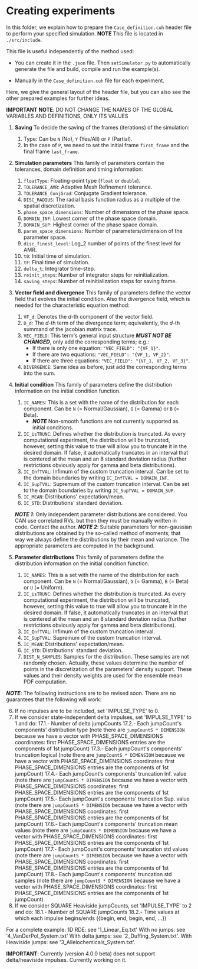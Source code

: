 # Creating experiments #

In this folder, we explain how to prepare the ```Case_definition.cuh``` header file to perform your specified simulation.
**NOTE** This file is located in ``` ./src/include ```.

This file is useful independently of the method used:

- You can create it in the ```.json``` file. Then ```setSimulator.py``` to automatically generate the file and build, compile and run the example(s).

- Manually in the ```Case_definition.cuh``` file for each experiment.

Here, we give the general layout of the header file, but you can also see the other prepared examples for further ideas.

**IMPORTANT NOTE**: DO NOT CHANGE THE NAMES OF THE GLOBAL VARIABLES AND DEFINITIONS, ONLY ITS VALUES

1. **Saving** To decide the saving of the frames (iterations) of the simulation:
    1. Type: Can be ```N``` (No), ```Y``` (Yes/All) or ```P``` (Partial).
    2. In the case of ```P```, we need to set the initial frame ```first_frame``` and the final frame ```last_frame```.

2. **Simulation parameters** This family of parameters contain the tolerances, domain definition and timing information:
    1. ```floatType```: Floating-point type (```float``` or ```double```).
    2. ```TOLERANCE_AMR```: Adaptive Mesh Refinement tolerance.
    3. ```TOLERANCE_ConjGrad```: Conjugate Gradient tolerance.
    4. ```DISC_RADIUS```: The radial basis function radius as a multiple of the spatial discretization.
    5. ```phase_space_dimensions```: Number of dimensions of the phase space.
    6. ```DOMAIN_INF```: Lowest corner of the phase space domain.
    7. ```DOMAIN_SUP```: Highest corner of the phase space domain.
    8. ```param_space_dimensions```: Number of parameters/dimension of the parameter space.
    9. ```disc_finest_level```: Log_2 number of points of the finest level for AMR. 
    10. ```t0```: Initial time of simulation.
    11. ```tF```: Final time of simulation.
    12. ```delta_t```: Integrator time-step.
    13. ```reinit_steps```: Number of integrator steps for reinitialization.
    14. ```saving_steps```: Number of reinitialization steps for saving frame.

3. **Vector field and divergence** This family of parameters define the vector field that evolves the initial condition. Also the divergence field, which is needed for the characteristic equation method:
    1. ```VF_d```: Denotes the *d*-th component of the vector field.
    2. ```D_d```: The *d*-th term of the divergence term; equivalently, the *d*-th summand of the jacobian matrix trace.
    3. ```VEC_FIELD```: This term's general input structure ***MUST NOT BE CHANGED***, only add the corresponding terms; e.g.:
        - If there is only one equation: ```"VEC_FIELD": "{VF_1}"```.
        - If there are two equations: ```"VEC_FIELD": "{VF_1, VF_2}"```.
        - If there are three equations: ```"VEC_FIELD": "{VF_1, VF_2, VF_3}"```.
    4. ```DIVERGENCE```: Same idea as before, just add the corresponding terms into the sum.

4. **Initial condition** This family of parameters define the distribution information on the initial condition function.
    1. ```IC_NAMES```: This is a set with the name of the distribution for each component. Can be ```N``` (= Normal/Gaussian), ```G``` (= Gamma) or ```B``` (= Beta).
        - ***NOTE*** Non-smooth functions are not currently supported as initial conditions.
    2. ```IC_isTRUNC```: Defines whether the distribution is truncated. As every computational experiment, the distribution will be truncated, however, setting this value to true will allow you to truncate it in the desired domain. If false, it automatically truncates in an interval that is centered at the mean and an 8 standard deviation radius (further restrictions obviously apply for gamma and beta distributions).
    3. ```IC_InfTVAL```: Infimum of the custom truncation interval. Can be set to the domain boundaries by writing ```IC_InfTVAL = DOMAIN_INF```.
    4. ```IC_SupTVAL```: Supremum of the custom truncation interval. Can be set to the domain boundaries by writing ```IC_SupTVAL = DOMAIN_SUP```.
    5. ```IC_MEAN```: Distributions' expectation/mean.
    6. ```IC_STD```: Distributions' standard deviation.

    ***NOTE 1***: Only independent parameter distributions are considered. You CAN use correlated RVs, but then they must be manually written in code. Contact the author.
    ***NOTE 2***: Suitable parameters for non-gaussian distributions are obtained by the so-called method of moments; that way we always define the distributions by their mean and variance. The appropriate parameters are computed in the background.

5. **Parameter distributions** This family of parameters define the distribution information on the initial condition function.
    1. ```IC_NAMES```: This is a set with the name of the distribution for each component. Can be ```N``` (= Normal/Gaussian), ```G``` (= Gamma), ```B``` (= Beta) or ```U``` (= Uniform).
    2. ```IC_isTRUNC```: Defines whether the distribution is truncated. As every computational experiment, the distribution will be truncated, however, setting this value to true will allow you to truncate it in the desired domain. If false, it automatically truncates in an interval that is centered at the mean and an 8 standard deviation radius (further restrictions obviously apply for gamma and beta distributions).
    3. ```IC_InfTVAL```: Infimum of the custom truncation interval.
    4. ```IC_SupTVAL```: Supremum of the custom truncation interval.
    5. ```IC_MEAN```: Distributions' expectation/mean.
    6. ```IC_STD```: Distributions' standard deviation.
    7. ```DIST_N_SAMPLES```: Samples for the distribution. These samples are not randomly chosen. Actually, these values determine the number of points in the discretization of the parameters' density support. These values and their density weights are used for the ensemble mean PDF computation.

***NOTE***: The following instructions are to be revised soon. There are no guarantees that the following will work:

6. If no impulses are to be included, set 'IMPULSE_TYPE' to 0.
7. If we consider state-independent delta impulses, set 'IMPULSE_TYPE' to 1 and do:
    17.1.- Number of delta jumpCounts 
    17.2.- Each jumpCount's components' distribution type (note there are ```jumpCountS * DIMENSION``` because we have a vector with PHASE_SPACE_DIMENSIONS coordinates: first PHASE_SPACE_DIMENSIONS entries are the components of 1st jumpCount)
    17.3.- Each jumpCount's components' truncation logical (note there are ```jumpCountS * DIMENSION``` because we have a vector with PHASE_SPACE_DIMENSIONS coordinates: first PHASE_SPACE_DIMENSIONS entries are the components of 1st jumpCount)
    17.4.- Each jumpCount's components' truncation Inf. value (note there are ```jumpCountS * DIMENSION``` because we have a vector with PHASE_SPACE_DIMENSIONS coordinates: first PHASE_SPACE_DIMENSIONS entries are the components of 1st jumpCount)
    17.5.- Each jumpCount's components' truncation Sup. value (note there are ```jumpCountS * DIMENSION``` because we have a vector with PHASE_SPACE_DIMENSIONS coordinates: first PHASE_SPACE_DIMENSIONS entries are the components of 1st jumpCount)
    17.6.- Each jumpCount's components' truncation mean values (note there are ```jumpCountS * DIMENSION``` because we have a vector with PHASE_SPACE_DIMENSIONS coordinates: first PHASE_SPACE_DIMENSIONS entries are the components of 1st jumpCount)
    17.7.- Each jumpCount's components' truncation std values (note there are ```jumpCountS * DIMENSION``` because we have a vector with PHASE_SPACE_DIMENSIONS coordinates: first PHASE_SPACE_DIMENSIONS entries are the components of 1st jumpCount)
    17.8.- Each jumpCount's components' truncation std samples (note there are ```jumpCountS * DIMENSION``` because we have a vector with PHASE_SPACE_DIMENSIONS coordinates: first PHASE_SPACE_DIMENSIONS entries are the components of 1st jumpCount)
8. If we consider SQUARE Heaviside jumpCounts, set 'IMPULSE_TYPE' to 2 and do:
    18.1.- Number of SQUARE jumpCounts
    18.2.- Time values at which each impulse begins/ends ({begin, end, begin, end, ...})

For a complete example: 
    1D RDE: see '1_Linear_Eq.txt'
    With no jumps: see '4_VanDerPol_System.txt'
    With delta jumps: see '2_Duffing_System.txt'.
    With Heaviside jumps: see '3_Allelochemicals_System.txt'.

**IMPORTANT**: Currently (version 4.0.0 beta) does not support delta/heaviside impulses. Currently working on it.
